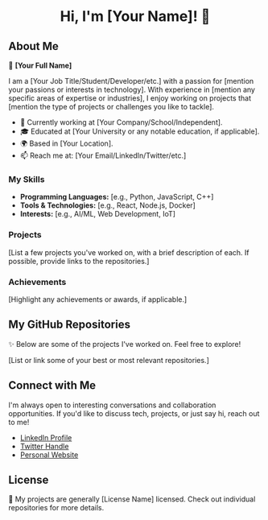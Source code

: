 <h1 align="center">Hi, I'm [Your Name]! 👋</h1>

## About Me

👤 **[Your Full Name]**

I am a [Your Job Title/Student/Developer/etc.] with a passion for [mention your passions or interests in technology]. With experience in [mention any specific areas of expertise or industries], I enjoy working on projects that [mention the type of projects or challenges you like to tackle].

- 🏫 Currently working at [Your Company/School/Independent].
- 🎓 Educated at [Your University or any notable education, if applicable].
- 🌍 Based in [Your Location].
- 📫 Reach me at: [Your Email/LinkedIn/Twitter/etc.]

### My Skills

- **Programming Languages:** [e.g., Python, JavaScript, C++]
- **Tools & Technologies:** [e.g., React, Node.js, Docker]
- **Interests:** [e.g., AI/ML, Web Development, IoT]

### Projects

[List a few projects you've worked on, with a brief description of each. If possible, provide links to the repositories.]

### Achievements

[Highlight any achievements or awards, if applicable.]

## My GitHub Repositories

✨ Below are some of the projects I've worked on. Feel free to explore!

[List or link some of your best or most relevant repositories.]

## Connect with Me

I'm always open to interesting conversations and collaboration opportunities. If you'd like to discuss tech, projects, or just say hi, reach out to me!

- [LinkedIn Profile](Your-LinkedIn-URL)
- [Twitter Handle](Your-Twitter-URL)
- [Personal Website](Your-Website-URL)

## License

📝 My projects are generally [License Name] licensed. Check out individual repositories for more details.
